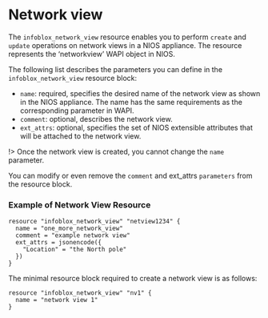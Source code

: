 # Network view

The `infoblox_network_view` resource enables you to perform `create` and
`update` operations on network views in a NIOS appliance.
The resource represents the ‘networkview’ WAPI object in NIOS.

The following list describes the parameters you can define in the `infoblox_network_view` resource block:

* `name`: required, specifies the desired name of the network view as shown in the NIOS appliance. The name has the same requirements as the corresponding parameter in WAPI.
* `comment`: optional, describes the network view.
* `ext_attrs`: optional, specifies the set of NIOS extensible attributes that will be attached to the network view.

!>  Once the network view is created, you cannot change the `name` parameter.

You can modify or even remove the `comment` and ext_attrs `parameters` from
the resource block.

### Example of Network View Resource

```hcl
resource "infoblox_network_view" "netview1234" {
  name = "one_more_network_view"
  comment = "example network view"
  ext_attrs = jsonencode({
    "Location" = "the North pole"
  })
}
```

The minimal resource block required to create a network view is as follows:

```hcl
resource "infoblox_network_view" "nv1" {
  name = "network view 1"
}
```
